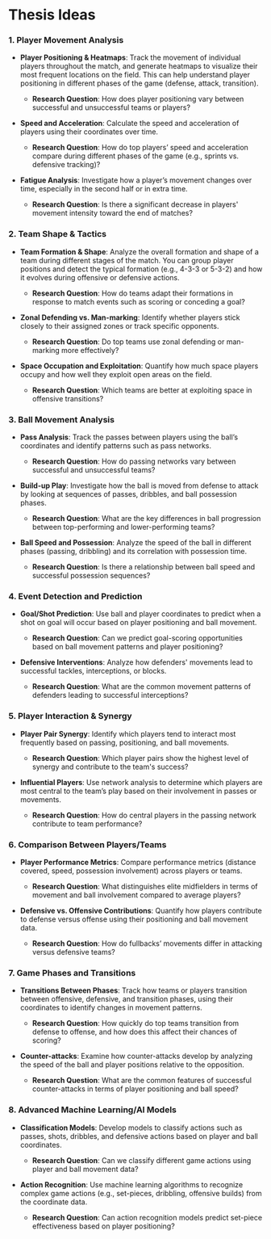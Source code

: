 # Thesis Ideas


### 1. **Player Movement Analysis**
   - **Player Positioning & Heatmaps**: Track the movement of individual players throughout the match, and generate heatmaps to visualize their most frequent locations on the field. This can help understand player positioning in different phases of the game (defense, attack, transition).
     - **Research Question**: How does player positioning vary between successful and unsuccessful teams or players?
   
   - **Speed and Acceleration**: Calculate the speed and acceleration of players using their coordinates over time.
     - **Research Question**: How do top players’ speed and acceleration compare during different phases of the game (e.g., sprints vs. defensive tracking)?

   - **Fatigue Analysis**: Investigate how a player’s movement changes over time, especially in the second half or in extra time.
     - **Research Question**: Is there a significant decrease in players' movement intensity toward the end of matches?

### 2. **Team Shape & Tactics**
   - **Team Formation & Shape**: Analyze the overall formation and shape of a team during different stages of the match. You can group player positions and detect the typical formation (e.g., 4-3-3 or 5-3-2) and how it evolves during offensive or defensive actions.
     - **Research Question**: How do teams adapt their formations in response to match events such as scoring or conceding a goal?

   - **Zonal Defending vs. Man-marking**: Identify whether players stick closely to their assigned zones or track specific opponents.
     - **Research Question**: Do top teams use zonal defending or man-marking more effectively?

   - **Space Occupation and Exploitation**: Quantify how much space players occupy and how well they exploit open areas on the field.
     - **Research Question**: Which teams are better at exploiting space in offensive transitions?

### 3. **Ball Movement Analysis**
   - **Pass Analysis**: Track the passes between players using the ball’s coordinates and identify patterns such as pass networks.
     - **Research Question**: How do passing networks vary between successful and unsuccessful teams?

   - **Build-up Play**: Investigate how the ball is moved from defense to attack by looking at sequences of passes, dribbles, and ball possession phases.
     - **Research Question**: What are the key differences in ball progression between top-performing and lower-performing teams?

   - **Ball Speed and Possession**: Analyze the speed of the ball in different phases (passing, dribbling) and its correlation with possession time.
     - **Research Question**: Is there a relationship between ball speed and successful possession sequences?

### 4. **Event Detection and Prediction**
   - **Goal/Shot Prediction**: Use ball and player coordinates to predict when a shot on goal will occur based on player positioning and ball movement.
     - **Research Question**: Can we predict goal-scoring opportunities based on ball movement patterns and player positioning?

   - **Defensive Interventions**: Analyze how defenders' movements lead to successful tackles, interceptions, or blocks.
     - **Research Question**: What are the common movement patterns of defenders leading to successful interceptions?

### 5. **Player Interaction & Synergy**
   - **Player Pair Synergy**: Identify which players tend to interact most frequently based on passing, positioning, and ball movements.
     - **Research Question**: Which player pairs show the highest level of synergy and contribute to the team's success?

   - **Influential Players**: Use network analysis to determine which players are most central to the team’s play based on their involvement in passes or movements.
     - **Research Question**: How do central players in the passing network contribute to team performance?

### 6. **Comparison Between Players/Teams**
   - **Player Performance Metrics**: Compare performance metrics (distance covered, speed, possession involvement) across players or teams.
     - **Research Question**: What distinguishes elite midfielders in terms of movement and ball involvement compared to average players?

   - **Defensive vs. Offensive Contributions**: Quantify how players contribute to defense versus offense using their positioning and ball movement data.
     - **Research Question**: How do fullbacks’ movements differ in attacking versus defensive teams?

### 7. **Game Phases and Transitions**
   - **Transitions Between Phases**: Track how teams or players transition between offensive, defensive, and transition phases, using their coordinates to identify changes in movement patterns.
     - **Research Question**: How quickly do top teams transition from defense to offense, and how does this affect their chances of scoring?

   - **Counter-attacks**: Examine how counter-attacks develop by analyzing the speed of the ball and player positions relative to the opposition.
     - **Research Question**: What are the common features of successful counter-attacks in terms of player positioning and ball speed?

### 8. **Advanced Machine Learning/AI Models**
   - **Classification Models**: Develop models to classify actions such as passes, shots, dribbles, and defensive actions based on player and ball coordinates.
     - **Research Question**: Can we classify different game actions using player and ball movement data?

   - **Action Recognition**: Use machine learning algorithms to recognize complex game actions (e.g., set-pieces, dribbling, offensive builds) from the coordinate data.
     - **Research Question**: Can action recognition models predict set-piece effectiveness based on player positioning?

